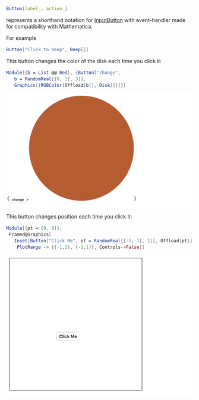 ```mathematica
Button[label_, action_]
```

represents a shorthand notation for [InputButton](frontend/Reference/GUI/InputButton.md) with event-handler made for compatibility with Mathematica.

For example

```mathematica
Button["Click to beep", Beep[]]
```

This button changes the color of the disk each time you click it:

```mathematica
Module[{b = List @@ Red}, {Button["change", 
   b = RandomReal[{0, 1}, 3]],
   Graphics[{RGBColor[Offload[b]], Disk[]}]}]
```

![](./../../../Screenshot%202025-04-27%20at%2015.14.22.png)

This button changes position each time you click it:

```mathematica
Module[{pt = {0, 0}}, 
 Framed@Graphics[
   Inset[Button["Click Me", pt = RandomReal[{-1, 1}, 2]], Offload[pt]],
    PlotRange -> {{-1,1}, {-1,1}}, Controls->False]]
```

![](./../../../Screenshot%202025-04-27%20at%2015.24.30.png)